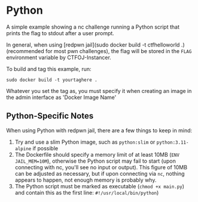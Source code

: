 # Python
A simple example showing a nc challenge running a Python script that prints the flag to stdout after a user prompt.

In general, when using [redpwn jail](sudo docker build -t ctfhelloworld .) (recommended for
most pwn challenges), the flag will be stored in the `FLAG` environment variable by
CTFOJ-Instancer.

To build and tag this example, run:
```
sudo docker build -t yourtaghere .
```
Whatever you set the tag as, you must specify it when creating an image in the
admin interface as 'Docker Image Name'

## Python-Specific Notes
When using Python with redpwn jail, there are a few things to keep in mind:
1. Try and use a slim Python image, such as `python:slim` or `python:3.11-alpine` if possible
2. The Dockerfile should specify a memory limit of at least 10MB (`ENV JAIL_MEM=10M`), otherwise the Python script may fail to start (upon connecting with nc, you'll see no input or output). This figure of 10MB can be adjusted as necessary, but if upon connecting via `nc`, nothing appears to happen, not enough memory is probably why.
3. The Python script must be marked as executable (`chmod +x main.py`) and contain this as the first line: `#!/usr/local/bin/python`)
